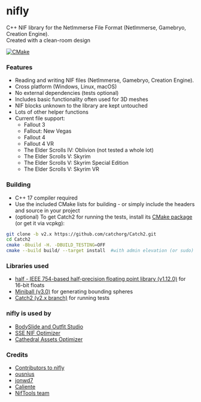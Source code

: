 # nifly
C++ NIF library for the NetImmerse File Format (NetImmerse, Gamebryo, Creation Engine).  
Created with a clean-room design

[![CMake](https://github.com/ousnius/nifly/actions/workflows/cmake.yml/badge.svg)](https://github.com/ousnius/nifly/actions/workflows/cmake.yml)

### Features
- Reading and writing NIF files (NetImmerse, Gamebryo, Creation Engine).
- Cross platform (Windows, Linux, macOS)
- No external dependencies (tests optional)
- Includes basic functionality often used for 3D meshes
- NIF blocks unknown to the library are kept untouched
- Lots of other helper functions
- Current file support:
  - Fallout 3
  - Fallout: New Vegas
  - Fallout 4
  - Fallout 4 VR
  - The Elder Scrolls IV: Oblivion (not tested a whole lot)
  - The Elder Scrolls V: Skyrim
  - The Elder Scrolls V: Skyrim Special Edition
  - The Elder Scrolls V: Skyrim VR

### Building
- C++ 17 compiler required
- Use the included CMake lists for building - or simply include the headers and source in your project
- (optional) To get Catch2 for running the tests, install its [CMake package](https://github.com/catchorg/Catch2/blob/devel/docs/cmake-integration.md#installing-catch2-from-git-repository) (or get it via vcpkg):
```bash
git clone -b v2.x https://github.com/catchorg/Catch2.git
cd Catch2
cmake -Bbuild -H. -DBUILD_TESTING=OFF
cmake --build build/ --target install  #with admin elevation (or sudo) depending on your cmake prefix path
```

### Libraries used
- [half - IEEE 754-based half-precision floating point library (v1.12.0)](http://half.sourceforge.net/) for 16-bit floats
- [Miniball (v3.0)](https://people.inf.ethz.ch/gaertner/subdir/software/miniball.html) for generating bounding spheres
- [Catch2 (v2.x branch)](https://github.com/catchorg/Catch2/tree/v2.x) for running tests

### nifly is used by
- [BodySlide and Outfit Studio](https://github.com/ousnius/BodySlide-and-Outfit-Studio)
- [SSE NIF Optimizer](https://github.com/ousnius/SSE-NIF-Optimizer)
- [Cathedral Assets Optimizer](https://gitlab.com/G_ka/Cathedral_Assets_Optimizer)

### Credits
- [Contributors to nifly](https://github.com/ousnius/nifly/graphs/contributors)
- [ousnius](https://github.com/ousnius)
- [jonwd7](https://github.com/jonwd7)
- [Caliente](https://github.com/Caliente8)
- [NifTools team](https://www.niftools.org/)
